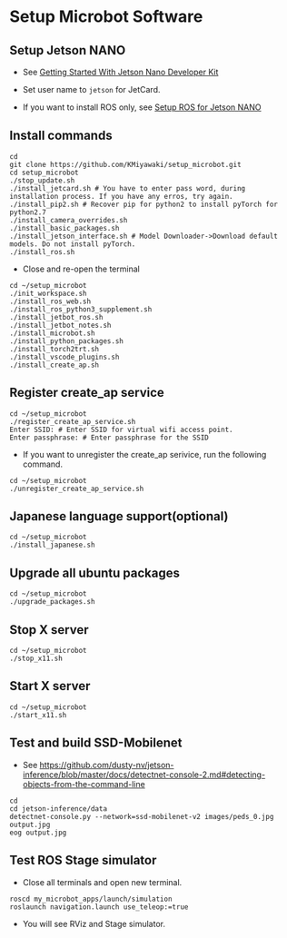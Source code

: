 # Setup Microbot Software

## Setup Jetson NANO

- See [Getting Started With Jetson Nano Developer Kit](https://developer.nvidia.com/embedded/learn/get-started-jetson-nano-devkit)
- Set user name to `jetson` for JetCard.

- If you want to install ROS only, see [Setup ROS for Jetson NANO](./ros_minimal.md)

## Install commands

```shell
cd
git clone https://github.com/KMiyawaki/setup_microbot.git
cd setup_microbot
./stop_update.sh
./install_jetcard.sh # You have to enter pass word, during installation process. If you have any erros, try again.
./install_pip2.sh # Recover pip for python2 to install pyTorch for python2.7
./install_camera_overrides.sh
./install_basic_packages.sh
./install_jetson_interface.sh # Model Downloader->Download default models. Do not install pyTorch.
./install_ros.sh
```

- Close and re-open the terminal

```shell
cd ~/setup_microbot
./init_workspace.sh
./install_ros_web.sh
./install_ros_python3_supplement.sh
./install_jetbot_ros.sh
./install_jetbot_notes.sh
./install_microbot.sh
./install_python_packages.sh
./install_torch2trt.sh
./install_vscode_plugins.sh
./install_create_ap.sh
```

## Register create_ap service

```shell
cd ~/setup_microbot
./register_create_ap_service.sh
Enter SSID: # Enter SSID for virtual wifi access point.
Enter passphrase: # Enter passphrase for the SSID
```

- If you want to unregister the create_ap serivice, run the following command.

```shell
cd ~/setup_microbot
./unregister_create_ap_service.sh
```

## Japanese language support(optional)

```shell
cd ~/setup_microbot
./install_japanese.sh
```

## Upgrade all ubuntu packages

```shell
cd ~/setup_microbot
./upgrade_packages.sh
```

## Stop X server

```shell
cd ~/setup_microbot
./stop_x11.sh
```

## Start X server

```shell
cd ~/setup_microbot
./start_x11.sh
```

## Test and build SSD-Mobilenet

- See https://github.com/dusty-nv/jetson-inference/blob/master/docs/detectnet-console-2.md#detecting-objects-from-the-command-line

```shell
cd
cd jetson-inference/data
detectnet-console.py --network=ssd-mobilenet-v2 images/peds_0.jpg output.jpg
eog output.jpg
```

## Test ROS Stage simulator

- Close all terminals and open new terminal.

```shell
roscd my_microbot_apps/launch/simulation
roslaunch navigation.launch use_teleop:=true
```

- You will see RViz and Stage simulator.
